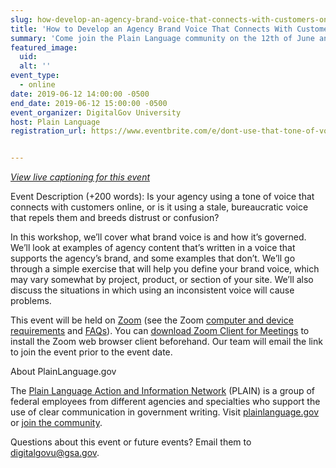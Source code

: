 ```yaml
---
slug: how-develop-an-agency-brand-voice-that-connects-with-customers-online
title: 'How to Develop an Agency Brand Voice That Connects With Customers Online'
summary: 'Come join the Plain Language community on the 12th of June and learn how to develop an agency brand voice! '
featured_image: 
  uid: 
  alt: ''
event_type: 
  - online
date: 2019-06-12 14:00:00 -0500
end_date: 2019-06-12 15:00:00 -0500
event_organizer: DigitalGov University
host: Plain Language 
registration_url: https://www.eventbrite.com/e/dont-use-that-tone-of-voice-with-me-how-to-develop-an-agency-brand-voice-registration-61151693361


---
```


_[View live captioning for this event](https://www.captionedtext.com/client/event.aspx?EventID=4010631&CustomerID=321)_

  
Event Description (+200 words): Is your agency using a tone of voice that connects with customers online, or is it using a stale, bureaucratic voice that repels them and breeds distrust or confusion? 

 
In this workshop, we’ll cover what brand voice is and how it’s governed. We’ll look at examples of agency content that’s written in a voice that supports the agency’s brand, and some examples that don’t. We’ll go through a simple exercise that will help you define your brand voice, which may vary somewhat by project, product, or section of your site. We’ll also discuss the situations in which using an inconsistent voice will cause problems. 
 

This event will be held on [Zoom](https://www.zoom.us/) (see the Zoom [computer and device requirements](https://support.zoom.us/hc/en-us/articles/201362023-System-Requirements-for-PC-Mac-and-Linux) and [FAQs](https://support.zoom.us/hc/en-us/sections/200277708-Frequently-Asked-Questions)). You can [download Zoom Client for Meetings](https://zoom.us/download#client_4meeting) to install the Zoom web browser client beforehand. Our team will email the link to join the event prior to the event date. 

  
About PlainLanguage.gov

  
The [Plain Language Action and Information Network](https://www.plainlanguage.gov/about/) (PLAIN) is a group of federal employees from different agencies and specialties who support the use of clear communication in government writing. Visit [plainlanguage.gov](https://www.plainlanguage.gov/) or [join the community](https://www.digitalgov.gov/communities/plain-language/?__hstc=178037178.a88203db82e1079076ae868f043c71ba.1540231204233.1556652006473.1556712656308.93&__hssc=178037178.3.1556712656308&__hsfp=1574713287). 

  
Questions about this event or future events? Email them to [digitalgovu@gsa.gov](mailto:digitalgovu@gsa.gov).
